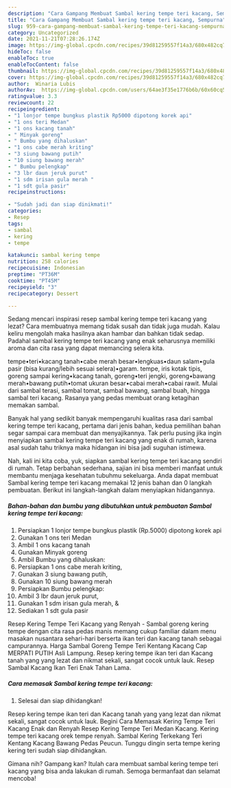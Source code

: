 ```yaml
---
description: "Cara Gampang Membuat Sambal kering tempe teri kacang, Sempurna"
title: "Cara Gampang Membuat Sambal kering tempe teri kacang, Sempurna"
slug: 959-cara-gampang-membuat-sambal-kering-tempe-teri-kacang-sempurna
category: Uncategorized
date: 2021-11-21T07:28:26.174Z
image: https://img-global.cpcdn.com/recipes/39d81259557f14a3/680x482cq70/sambal-kering-tempe-teri-kacang-foto-resep-utama.jpg
hideToc: false
enableToc: true
enableTocContent: false
thumbnail: https://img-global.cpcdn.com/recipes/39d81259557f14a3/680x482cq70/sambal-kering-tempe-teri-kacang-foto-resep-utama.jpg
cover: https://img-global.cpcdn.com/recipes/39d81259557f14a3/680x482cq70/sambal-kering-tempe-teri-kacang-foto-resep-utama.jpg
author:  Winaria Lubis
authorAv:  https://img-global.cpcdn.com/users/64ae3f35e1776b6b/60x60cq50/avatar.jpg
ratingvalue: 3.3
reviewcount: 22
recipeingredient:
- "1 lonjor tempe bungkus plastik Rp5000 dipotong korek api"
- "1 ons teri Medan"
- "1 ons kacang tanah"
- " Minyak goreng"
- " Bumbu yang dihaluskan"
- "1 ons cabe merah kriting"
- "3 siung bawang putih"
- "10 siung bawang merah"
- " Bumbu pelengkap"
- "3 lbr daun jeruk purut"
- "1 sdm irisan gula merah "
- "1 sdt gula pasir"
recipeinstructions:

- "Sudah jadi dan siap dinikmati!"
categories:
- Resep
tags:
- sambal
- kering
- tempe

katakunci: sambal kering tempe 
nutrition: 258 calories
recipecuisine: Indonesian
preptime: "PT36M"
cooktime: "PT45M"
recipeyield: "3"
recipecategory: Dessert

---
```



Sedang mencari inspirasi resep sambal kering tempe teri kacang yang lezat? Cara membuatnya memang tidak susah dan tidak juga mudah. Kalau keliru mengolah maka hasilnya akan hambar dan bahkan tidak sedap. Padahal sambal kering tempe teri kacang yang enak seharusnya memiliki aroma dan cita rasa yang dapat memancing selera kita.


tempe•teri•kacang tanah•cabe merah besar•lengkuas•daun salam•gula pasir (bisa kurang/lebih sesuai selera)•garam. tempe, iris kotak tipis, goreng sampai kering•kacang tanah, goreng•teri jengki, goreng•bawang merah•bawang putih•tomat ukuran besar•cabai merah•cabai rawit. Mulai dari sambal terasi, sambal tomat, sambal bawang, sambal buah, hingga sambal teri kacang. Rasanya yang pedas membuat orang ketagihan memakan sambal.

Banyak hal yang sedikit banyak mempengaruhi kualitas rasa dari sambal kering tempe teri kacang, pertama dari jenis bahan, kedua pemilihan bahan segar sampai cara membuat dan menyajikannya. Tak perlu pusing jika ingin menyiapkan sambal kering tempe teri kacang yang enak di rumah, karena asal sudah tahu triknya maka hidangan ini bisa jadi suguhan istimewa.


Nah, kali ini kita coba, yuk, siapkan sambal kering tempe teri kacang sendiri di rumah. Tetap berbahan sederhana, sajian ini bisa memberi manfaat untuk membantu menjaga kesehatan tubuhmu sekeluarga. Anda dapat membuat Sambal kering tempe teri kacang memakai 12 jenis bahan dan 0 langkah pembuatan. Berikut ini langkah-langkah dalam menyiapkan hidangannya.

<!--inarticleads1-->

##### Bahan-bahan dan bumbu yang dibutuhkan untuk pembuatan Sambal kering tempe teri kacang:

1. Persiapkan 1 lonjor tempe bungkus plastik (Rp.5000) dipotong korek api
1. Gunakan 1 ons teri Medan
1. Ambil 1 ons kacang tanah
1. Gunakan  Minyak goreng
1. Ambil  Bumbu yang dihaluskan:
1. Persiapkan 1 ons cabe merah kriting,
1. Gunakan 3 siung bawang putih,
1. Gunakan 10 siung bawang merah
1. Persiapkan  Bumbu pelengkap:
1. Ambil 3 lbr daun jeruk purut,
1. Gunakan 1 sdm irisan gula merah, &amp;
1. Sediakan 1 sdt gula pasir


Resep Kering Tempe Teri Kacang yang Renyah - Sambal goreng kering tempe dengan cita rasa pedas manis memang cukup familiar dalam menu masakan nusantara sehari-hari berserta ikan teri dan kacang tanah sebagai campurannya. Harga Sambal Goreng Tempe Teri Kentang Kacang Cap MERPATI PUTIH Asli Lampung. Resep kering tempe ikan teri dan Kacang tanah yang yang lezat dan nikmat sekali, sangat cocok untuk lauk. Resep Sambal Kacang Ikan Teri Enak Tahan Lama. 

<!--inarticleads2-->

##### Cara memasak Sambal kering tempe teri kacang:


1. Selesai dan siap dihidangkan!

Resep kering tempe ikan teri dan Kacang tanah yang yang lezat dan nikmat sekali, sangat cocok untuk lauk. Begini Cara Memasak Kering Tempe Teri Kacang Enak dan Renyah Resep Kering Tempe Teri Medan Kacang. Kering tempe teri kacang orek tempe renyah. Sambal Kering Terkekang Teri Kentang Kacang Bawang Pedas Peucun. Tunggu dingin serta tempe kering kering teri sudah siap dihidangkan. 

Gimana nih? Gampang kan? Itulah cara membuat sambal kering tempe teri kacang yang bisa anda lakukan di rumah. Semoga bermanfaat dan selamat mencoba!
